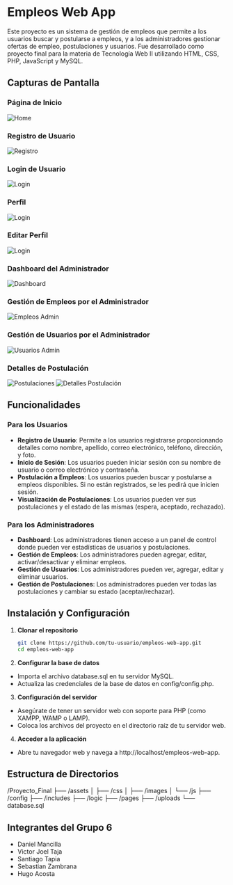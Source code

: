 # Empleos Web App

Este proyecto es un sistema de gestión de empleos que permite a los usuarios buscar y postularse a empleos, y a los administradores gestionar ofertas de empleo, postulaciones y usuarios. Fue desarrollado como proyecto final para la materia de Tecnología Web II utilizando HTML, CSS, PHP, JavaScript y MySQL.

## Capturas de Pantalla

### Página de Inicio
![Home](screenshots/index.png)

### Registro de Usuario
![Registro](screenshots/registroDeUsuarioEs.jpg.png)

### Login de Usuario
![Login](screenshots/login.jpg)

### Perfil
![Login](screenshots/perfil.png)

### Editar Perfil
![Login](screenshots/EditarPerfil.png)

### Dashboard del Administrador
![Dashboard](screenshots/Dashboard.jpg)

### Gestión de Empleos por el Administrador
![Empleos Admin](screenshots/empleosAdmin.png)

### Gestión de Usuarios por el Administrador
![Usuarios Admin](screenshots/UsuariosAdmin.jpg)

### Detalles de Postulación
![Postulaciones](screenshots/postulacionesAdmin.png)
![Detalles Postulación](screenshots/examinarPostulacion.png)

## Funcionalidades

### Para los Usuarios

- **Registro de Usuario**: Permite a los usuarios registrarse proporcionando detalles como nombre, apellido, correo electrónico, teléfono, dirección, y foto.
- **Inicio de Sesión**: Los usuarios pueden iniciar sesión con su nombre de usuario o correo electrónico y contraseña.
- **Postulación a Empleos**: Los usuarios pueden buscar y postularse a empleos disponibles. Si no están registrados, se les pedirá que inicien sesión.
- **Visualización de Postulaciones**: Los usuarios pueden ver sus postulaciones y el estado de las mismas (espera, aceptado, rechazado).

### Para los Administradores

- **Dashboard**: Los administradores tienen acceso a un panel de control donde pueden ver estadísticas de usuarios y postulaciones.
- **Gestión de Empleos**: Los administradores pueden agregar, editar, activar/desactivar y eliminar empleos.
- **Gestión de Usuarios**: Los administradores pueden ver, agregar, editar y eliminar usuarios.
- **Gestión de Postulaciones**: Los administradores pueden ver todas las postulaciones y cambiar su estado (aceptar/rechazar).

## Instalación y Configuración

1. **Clonar el repositorio**
   ```bash
   git clone https://github.com/tu-usuario/empleos-web-app.git
   cd empleos-web-app

2. **Configurar la base de datos**

 - Importa el archivo database.sql en tu servidor MySQL.
 - Actualiza las credenciales de la base de datos en config/config.php.
 
3. **Configuración del servidor**
 - Asegúrate de tener un servidor web con soporte para PHP (como XAMPP, WAMP o LAMP).
 - Coloca los archivos del proyecto en el directorio raíz de tu servidor web.

4. **Acceder a la aplicación**
 - Abre tu navegador web y navega a http://localhost/empleos-web-app.

## Estructura de Directorios 
 /Proyecto_Final
├── /assets
│   ├── /css
│   ├── /images
│   └── /js
├── /config
├── /includes
├── /logic
├── /pages
├── /uploads
└── database.sql

## Integrantes del Grupo 6
 - Daniel Mancilla
 - Victor Joel Taja
 - Santiago Tapia
 - Sebastian Zambrana
 - Hugo Acosta